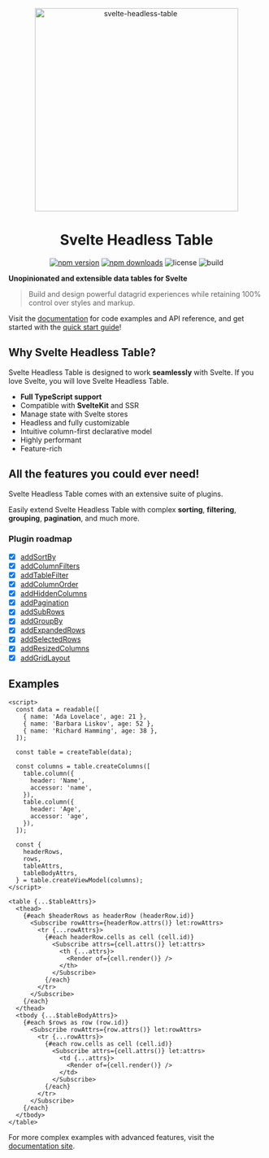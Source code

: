 <p align="center">
  <img src="https://user-images.githubusercontent.com/42545742/169733428-295e2678-e509-4175-aeb3-cb3a9c9894e1.svg" alt="svelte-headless-table" width="400px"/>
</p>
<h1 align="center">Svelte Headless Table</h1>

<div align="center">

[![npm version](http://img.shields.io/npm/v/@humanspeak/svelte-headless-table.svg)](https://www.npmjs.com/package/svelte-headless-table)
[![npm downloads](https://img.shields.io/npm/dm/@humanspeak/svelte-headless-table.svg)](https://www.npmjs.com/package/svelte-headless-table)
![license](https://img.shields.io/npm/l/@humanspeak/svelte-headless-table)
![build](https://img.shields.io/github/actions/workflow/status/humanspeak/svelte-headless-table/publish.yml)

<!--[![coverage](https://coveralls.io/repos/github/humanspeak/svelte-headless-table/badge.svg?branch=main)](https://coveralls.io/github/humanspeak/svelte-headless-table?branch=main)-->

</div>

**Unopinionated and extensible data tables for Svelte**

> Build and design powerful datagrid experiences while retaining 100% control over styles and markup.

Visit the [documentation](https://svelte-headless-table.bryanmylee.com/) for code examples and API reference, and get started with the [quick start guide](https://svelte-headless-table.bryanmylee.com/docs/getting-started/quick-start)!

## Why Svelte Headless Table?

Svelte Headless Table is designed to work **seamlessly** with Svelte. If you love Svelte, you will love Svelte Headless Table.

- **Full TypeScript support**
- Compatible with **SvelteKit** and SSR
- Manage state with Svelte stores
- Headless and fully customizable
- Intuitive column-first declarative model
- Highly performant
- Feature-rich

## All the features you could ever need!

Svelte Headless Table comes with an extensive suite of plugins.

Easily extend Svelte Headless Table with complex **sorting**, **filtering**, **grouping**, **pagination**, and much more.

### Plugin roadmap

- [x] [addSortBy](https://svelte-headless-table.bryanmylee.com/docs/plugins/add-sort-by)
- [x] [addColumnFilters](https://svelte-headless-table.bryanmylee.com/docs/plugins/add-column-filters)
- [x] [addTableFilter](https://svelte-headless-table.bryanmylee.com/docs/plugins/add-table-filter)
- [x] [addColumnOrder](https://svelte-headless-table.bryanmylee.com/docs/plugins/add-column-order)
- [x] [addHiddenColumns](https://svelte-headless-table.bryanmylee.com/docs/plugins/add-hidden-columns)
- [x] [addPagination](https://svelte-headless-table.bryanmylee.com/docs/plugins/add-pagination)
- [x] [addSubRows](https://svelte-headless-table.bryanmylee.com/docs/plugins/add-sub-rows)
- [x] [addGroupBy](https://svelte-headless-table.bryanmylee.com/docs/plugins/add-group-by)
- [x] [addExpandedRows](https://svelte-headless-table.bryanmylee.com/docs/plugins/add-expanded-rows)
- [x] [addSelectedRows](https://svelte-headless-table.bryanmylee.com/docs/plugins/add-selected-rows)
- [x] [addResizedColumns](https://svelte-headless-table.bryanmylee.com/docs/plugins/add-resized-columns)
- [x] [addGridLayout](https://svelte-headless-table.bryanmylee.com/docs/plugins/add-grid-layout)

## Examples

<!-- prettier-ignore -->
```svelte
<script>
  const data = readable([
    { name: 'Ada Lovelace', age: 21 },
    { name: 'Barbara Liskov', age: 52 },
    { name: 'Richard Hamming', age: 38 },
  ]);

  const table = createTable(data);

  const columns = table.createColumns([
    table.column({
      header: 'Name',
      accessor: 'name',
    }),
    table.column({
      header: 'Age',
      accessor: 'age',
    }),
  ]);

  const {
    headerRows,
    rows,
    tableAttrs,
    tableBodyAttrs,
  } = table.createViewModel(columns);
</script>

<table {...$tableAttrs}>
  <thead>
    {#each $headerRows as headerRow (headerRow.id)}
      <Subscribe rowAttrs={headerRow.attrs()} let:rowAttrs>
        <tr {...rowAttrs}>
          {#each headerRow.cells as cell (cell.id)}
            <Subscribe attrs={cell.attrs()} let:attrs>
              <th {...attrs}>
                <Render of={cell.render()} />
              </th>
            </Subscribe>
          {/each}
        </tr>
      </Subscribe>
    {/each}
  </thead>
  <tbody {...$tableBodyAttrs}>
    {#each $rows as row (row.id)}
      <Subscribe rowAttrs={row.attrs()} let:rowAttrs>
        <tr {...rowAttrs}>
          {#each row.cells as cell (cell.id)}
            <Subscribe attrs={cell.attrs()} let:attrs>
              <td {...attrs}>
                <Render of={cell.render()} />
              </td>
            </Subscribe>
          {/each}
        </tr>
      </Subscribe>
    {/each}
  </tbody>
</table>
```

For more complex examples with advanced features, visit the [documentation site](https://svelte-headless-table.bryanmylee.com/docs/plugins/overview).
